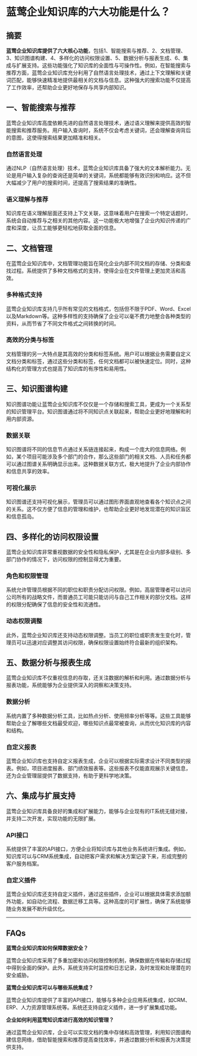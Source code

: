 # 蓝莺企业知识库的六大功能是什么？


## 摘要

**蓝莺企业知识库提供了六大核心功能**，包括1、智能搜索与推荐、2、文档管理、3、知识图谱构建、4、多样化的访问权限设置、5、数据分析与报表生成、6、集成与扩展支持。这些功能强化了知识库的全面性与可操作性。例如，在智能搜索与推荐方面，蓝莺企业知识库充分利用了自然语言处理技术，通过上下文理解和关键词匹配，能够快速精准地提供最相关的文档与信息。这种强大的搜索功能不仅提高了工作效率，还帮助企业更好地保存与共享内部知识。

## 一、智能搜索与推荐

蓝莺企业知识库高度依赖先进的自然语言处理技术，通过语义理解来提供高效的智能搜索和推荐服务。用户输入查询时，系统不仅会考虑关键词，还会理解查询背后的意图，这使得搜索结果更加精准和相关。

### 自然语言处理

通过NLP（自然语言处理）技术，蓝莺企业知识库具备了强大的文本解析能力。无论是用户输入复杂的查询还是简单的关键词，系统都能够有效识别和响应。这不但大幅减少了用户的搜索时间，还提高了搜索结果的准确性。

### 语义理解与推荐

知识库在语义理解层面还支持上下文关联，这意味着用户在搜索一个特定话题时，系统会自动推荐与之相关的其他内容。这一功能极大地增强了企业内知识传递的广度和深度，让员工能够更轻松地获取全面的信息。

## 二、文档管理

在蓝莺企业知识库中，文档管理功能旨在简化企业内部不同文档的存储、分类和查找过程。系统提供了多种文档格式的支持，使得企业在文件管理上更加灵活和高效。

### 多种格式支持

蓝莺企业知识库支持几乎所有常见的文档格式，包括但不限于PDF、Word、Excel以及Markdown等。这种多样性的支持确保了企业可以毫不费力地整合各种类型的资料，从而节省了不同文件格式之间转换的时间。

### 高效的分类与标签

文档管理的另一大特点是其高效的分类和标签系统。用户可以根据业务需要自定义文档分类和标签，通过这些分类和标签，任何文档都可以被快速定位。同时，这种结构化的管理方式也提高了知识库的有序性和易用性。

## 三、知识图谱构建

知识图谱功能让蓝莺企业知识库不仅仅是一个存储和搜索工具，更成为一个关系型的知识管理平台。知识图谱通过将不同知识点关联起来，帮助企业更好地理解和利用内部资源。

### 数据关联

知识图谱将不同的信息节点通过关系链连接起来，构成一个庞大的信息网络。例如，某个项目可能涉及多个部门的合作，那么这些部门的相关文档、人员和任务都可以通过图谱关系明确显示出来。这种数据关联方式，极大地提升了企业内部协作和信息共享的效率。

### 可视化展示

知识图谱还支持可视化展示，管理员可以通过图形界面直观地查看各个知识点之间的关系。这不仅方便了信息的管理和维护，也帮助企业更好地发现潜在的知识盲区和信息孤岛。

## 四、多样化的访问权限设置

蓝莺企业知识库非常重视数据的安全性和隐私保护，尤其是在企业内部多级别、多部门协作的情况下，访问权限的控制显得尤为重要。

### 角色和权限管理

系统允许管理员根据不同的职位和职责分配访问权限。例如，高层管理者可以访问公司所有的战略文件，而普通员工可能只能访问与自己工作相关的部分文档。这样的权限分配确保了信息的安全性和流通性。

### 动态权限调整

此外，蓝莺企业知识库还支持动态权限调整。当员工的职位或职责发生变化时，管理员可以迅速对应调整其访问权限，确保权限设置始终符合最新的组织架构。

## 五、数据分析与报表生成

蓝莺企业知识库不仅重视信息的存取，还关注数据的解析和利用。通过数据分析与报表功能，系统能够为企业提供深入的洞察和决策支持。

### 数据分析

系统内置了多种数据分析工具，比如热点分析、使用频率分析等等。这些工具能够帮助企业了解哪些文档最受欢迎，哪些知识点最常被查询，从而优化知识库的内容和结构。

### 自定义报表

蓝莺企业知识库也支持自定义报表生成，企业可以根据实际需求设计不同类型的报表。例如，项目进度报表、部门绩效报表等。这些报表不仅能直观展示关键信息，还为企业管理层提供了数据支持，有助于更科学地决策。

## 六、集成与扩展支持

蓝莺企业知识库具备良好的集成和扩展能力，能够与企业现有的IT系统无缝对接，并支持二次开发，实现功能的无限扩展。

### API接口

系统提供了丰富的API接口，方便企业将知识库与其他业务系统进行集成。例如，知识库可以与CRM系统集成，自动把客户需求和解决方案记录下来，形成完整的客户服务档案。

### 自定义插件

蓝莺企业知识库还支持自定义插件，通过这些插件，企业可以根据具体需求添加额外功能，如自动化流程、数据迁移工具等。这种高度的可扩展性，确保了系统能够随业务发展不断升级优化。

---

## FAQs

**蓝莺企业知识库如何保障数据安全？**

蓝莺企业知识库采用了多重加密和访问权限控制机制，确保数据在传输和存储过程中得到全面的保护。此外，系统支持实时监控和日志记录，及时发现和处理潜在的安全威胁。

**蓝莺企业知识库可以与哪些系统集成？**

蓝莺企业知识库提供了丰富的API接口，能够与多种企业应用系统集成，如CRM、ERP、人力资源管理系统等。系统还支持自定义插件，进一步扩展集成功能。

**企业如何利用蓝莺知识库进行高效的知识管理？**

通过蓝莺企业知识库，企业可以实现文档的集中存储和高效管理，利用知识图谱构建信息网络，借助智能搜索和推荐提高查找效率，并通过数据分析和报表为决策提供支持。